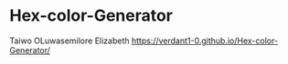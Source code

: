 # Hex-color-Generator
Taiwo OLuwasemilore Elizabeth
https://verdant1-0.github.io/Hex-color-Generator/
